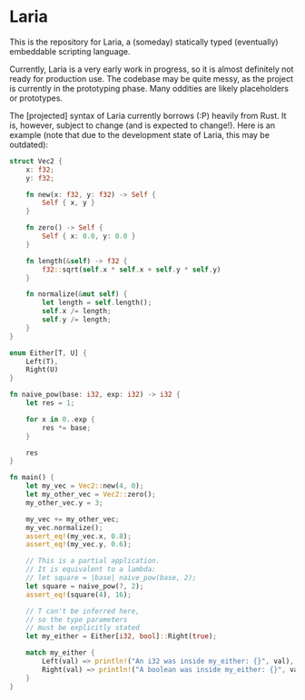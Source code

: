 # Laria
This is the repository for Laria, a (someday) statically typed (eventually)
embeddable scripting language.

Currently, Laria is a very early work in progress, so it is almost definitely
not ready for production use. The codebase may be quite messy, as the project
is currently in the prototyping phase. Many oddities are likely placeholders or
prototypes.

The \[projected] syntax of Laria currently borrows (:P) heavily from Rust.
It is, however, subject to change (and is expected to change!).
Here is an example (note that due to the development state of Laria, this may
be outdated):
<!--
    Rust is close enough to Laria for highlighting.
    TODO: Switch this over if Linguist gets support for Laria
-->
```rust
struct Vec2 {
    x: f32;
    y: f32;

    fn new(x: f32, y: f32) -> Self {
        Self { x, y }
    }

    fn zero() -> Self {
        Self { x: 0.0, y: 0.0 }
    }

    fn length(&self) -> f32 {
        f32::sqrt(self.x * self.x + self.y * self.y)
    }

    fn normalize(&mut self) {
        let length = self.length();
        self.x /= length;
        self.y /= length;
    }
}

enum Either[T, U] {
    Left(T),
    Right(U)
}

fn naive_pow(base: i32, exp: i32) -> i32 {
    let res = 1;

    for x in 0..exp {
        res *= base;
    }

    res
}

fn main() {
    let my_vec = Vec2::new(4, 0);
    let my_other_vec = Vec2::zero();
    my_other_vec.y = 3;

    my_vec += my_other_vec;
    my_vec.normalize();
    assert_eq!(my_vec.x, 0.8);
    assert_eq!(my_vec.y, 0.6);

    // This is a partial application.
    // It is equivalent to a lambda:
    // let square = |base| naive_pow(base, 2);
    let square = naive_pow(?, 2);
    assert_eq!(square(4), 16);

    // T can't be inferred here,
    // so the type parameters
    // must be explicitly stated
    let my_either = Either[i32, bool]::Right(true);

    match my_either {
        Left(val) => println!("An i32 was inside my_either: {}", val),
        Right(val) => println!("A boolean was inside my_either: {}", val),
    }
}
```
